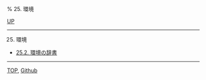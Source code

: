 % 25. 環境

[UP](index.html)  

---

25. 環境

- [25.2. 環境の辞書](25.2.html)

---
[TOP](index.html),  [Github](https://github.com/nptcl/npt-japanese)

